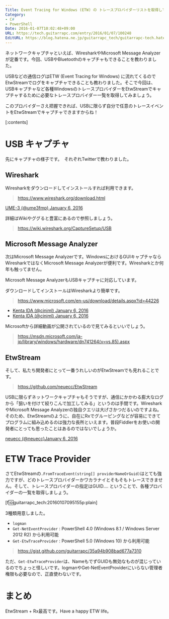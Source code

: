 ```yaml
---
Title: Event Tracing for Windows (ETW) の トレースプロバイダーリストを取得してみる
Category:
- C#
- PowerShell
Date: 2016-01-07T10:02:48+09:00
URL: https://tech.guitarrapc.com/entry/2016/01/07/100248
EditURL: https://blog.hatena.ne.jp/guitarrapc_tech/guitarrapc-tech.hatenablog.com/atom/entry/6653586347151997065
---
```


ネットワークキャプチャといえば、WiresharkやMicrosoft Message Analyzerが定番です。今回、USBやBluetoothのキャプチャもできることを教わりました。

USBなどの通信ログはETW (Event Tracing for Windows) に流れてくるのでEtwStreamでログをキャプチャできることも教わりました。そこで今回は、USBキャプチャなど各種WindowsのトレースプロバイダーをEtwStreamでキャプチャするために必要なトレースプロバイダー一覧を取得してみましょう。

このプロバイダーさえ把握できれば、USBに限らず自分で任意のトレースイベントをEtwStreamでキャプチャできますからね！

[:contents]

# USB キャプチャ

先にキャプチャの様子です。　それぞれTwitterで教わりました。

## Wireshark

Wiresharkをダウンロードしてインストールすれば利用できます。

> https://www.wireshark.org/download.html

[UME-3 (@ume3fmp) January 6, 2016](https://twitter.com/ume3fmp/status/684757652912521216)

詳細はWikiやググると豊富にあるので参照しましょう。

> https://wiki.wireshark.org/CaptureSetup/USB


## Microsoft Message Analyzer

次はMicrosoft Message Analyzerです。WindowsにおけるGUIキャプチャならWiresharkではなくMicrosoft Message Analyzerが便利です。Wiresharkとか何年も触ってません。

Microsoft Message AnalyzerもUSBキャプチャに対応しています。

ダウンロードしてインストールはWiresharkより簡単です。

> https://www.microsoft.com/en-us/download/details.aspx?id=44226

* [Kenta IDA (@ciniml) January 6, 2016](https://twitter.com/ciniml/status/684790513552068609)
* [Kenta IDA (@ciniml) January 6, 2016](https://twitter.com/ciniml/status/684791701278298113)

Microsoftから詳細動画が公開されているので見てみるといいでしょう。

> https://msdn.microsoft.com/ja-jp/library/windows/hardware/dn741264(v=vs.85).aspx


## EtwStream

そして、私たち開発者にとって一番うれしいのがEtwStreamでも見れることです。

> https://github.com/neuecc/EtwStream

USBに限らずネットワークキャプチャもそうですが、通信にかかわる膨大なログから「狙いを付けて絞りこんで加工してみる」というのは手間です。WiresharkやMicrosoft Message Analyzerの独自クエリは大げさかつだるいのですよね。そのため、EtwStreamのように、自在にRxでグルーピングなどが容易にできてプログラムに組み込めるのは強力な長所といえます。普段Fiddlerをお使いの開発者にとっても思ったことはあるのではないでしょうか。

[neuecc (@neuecc)January 6, 2016](https://twitter.com/neuecc/status/684803738037436416)

# ETW Trace Provider

さてEtwStreamの`.FromTraceEvent(string[] providerNameOrGuid)`はとても強力ですが、どのトレースプロバイダーかワカラナイとそもそもトレースできません。そして、トレースプロバイダーの指定はGUID.... ということで、各種プロバイダーの一覧を取得しましょう。

[f:id:guitarrapc_tech:20160107095155p:plain]

3種類用意しました。

- `logman`
- `Get-NetEventProvider` : PowerShell 4.0 (Windows 8.1 / Windows Server 2012 R2) から利用可能
- `Get-EtwTraceProvider` : PowerShell 5.0 (Windows 10) から利用可能

> https://gist.github.com/guitarrapc/35a94b908bad677a7310


ただ、`Get-EtwTraceProvider`は、NameもでずGUIDも無効なものが混じっているのでちょっと怪しいです。logmanやGet-NetEventProviderにいらない管理者権限も必要なので、正直使わないです。

# まとめ

EtwStream + Rx最高です。Have a happy ETW life。
